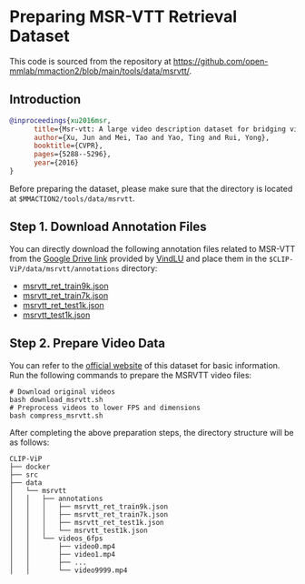 # Preparing MSR-VTT Retrieval Dataset
This code is sourced from the repository at https://github.com/open-mmlab/mmaction2/blob/main/tools/data/msrvtt/.

## Introduction

<!-- [DATASET] -->

```BibTeX
@inproceedings{xu2016msr,
      title={Msr-vtt: A large video description dataset for bridging video and language},
      author={Xu, Jun and Mei, Tao and Yao, Ting and Rui, Yong},
      booktitle={CVPR},
      pages={5288--5296},
      year={2016}
}
```

Before preparing the dataset, please make sure that the directory is located at `$MMACTION2/tools/data/msrvtt`.

## Step 1. Download Annotation Files

You can directly download the following annotation files related to MSR-VTT from the [Google Drive link](https://drive.google.com/drive/folders/12cr94wT8j7pR09AR2nmQg6o26Y1arI50) provided by [VindLU](https://github.com/klauscc) and place them in the `$CLIP-ViP/data/msrvtt/annotations` directory:

<!-- - [msrvtt_qa_train.json](https://drive.google.com/file/d/12dJq5_7v8FytrJwrPB_f22tET1MmGCNh/view?usp=drive_link)
- [msrvtt_qa_val.json](https://drive.google.com/file/d/138q-A-V8fCC2nBYJgqkQa3gBfXVNbNNd/view?usp=drive_link)
- [msrvtt_qa_test.json](https://drive.google.com/file/d/13IiEcUMHiNppWhGwVY1eAaip6iSJM35A/view?usp=drive_link)
- [msrvtt_qa_answer_list.json](https://drive.google.com/file/d/131euz_dssRkDTk3-ioAS5ZsvIxS_Tt4M/view?usp=drive_link)
- [msrvtt_mc_test.json](https://drive.google.com/file/d/13FrUQ2ZDsNDraP7lfnKvTArPIgdtHuLC/view?usp=drive_link) -->
- [msrvtt_ret_train9k.json](https://drive.google.com/file/d/13OVo0XRdVWTHlFFxbKg3daYCHsMbJxyd/view?usp=drive_link)
- [msrvtt_ret_train7k.json](https://drive.google.com/file/d/13ID97BX4ExO6mWPIUMp-GzXcPBkviSLx/view?usp=drive_link)
- [msrvtt_ret_test1k.json](https://drive.google.com/file/d/13FLrjI-aleKeU7LbJMDrYgktX7MbTbzu/view?usp=drive_link)
- [msrvtt_test1k.json](https://drive.google.com/file/d/12z6y-DNwIfICSzOhekbJwSbf7z2hlibE/view?usp=drive_link)

## Step 2. Prepare Video Data

You can refer to the [official website](https://www.microsoft.com/en-us/research/publication/msr-vtt-a-large-video-description-dataset-for-bridging-video-and-language/) of this dataset for basic information. Run the following commands to prepare the MSRVTT video files:

```shell
# Download original videos
bash download_msrvtt.sh
# Preprocess videos to lower FPS and dimensions
bash compress_msrvtt.sh
```

After completing the above preparation steps, the directory structure will be as follows:

```
CLIP-ViP
├── docker
├── src
├── data
│   └── msrvtt
│   │   ├── annotations
│   │   │   ├── msrvtt_ret_train9k.json
│   │   │   ├── msrvtt_ret_train7k.json
│   │   │   ├── msrvtt_ret_test1k.json
│   │   │   └── msrvtt_test1k.json
│   │   └── videos_6fps
│   │       ├── video0.mp4
│   │       ├── video1.mp4
│   │       ├── ...
│   │       └── video9999.mp4
```